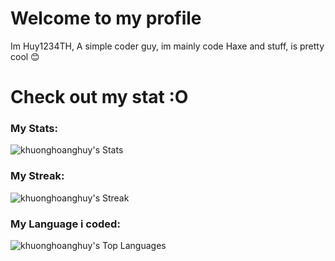 # Welcome to my profile
Im Huy1234TH, A simple coder guy, im mainly code Haxe and stuff, is pretty cool 😊

# Check out my stat :O
### My Stats:
![khuonghoanghuy's Stats](https://github-readme-stats.vercel.app/api?username=khuonghoanghuy&theme=dracula&show_icons=true&hide_border=false&count_private=true)
### My Streak:
![khuonghoanghuy's Streak](https://github-readme-streak-stats.herokuapp.com/?user=khuonghoanghuy&theme=dracula&hide_border=false)
### My Language i coded:
![khuonghoanghuy's Top Languages](https://github-readme-stats.vercel.app/api/top-langs/?username=khuonghoanghuy&theme=dracula&show_icons=true&hide_border=false&layout=compact)
